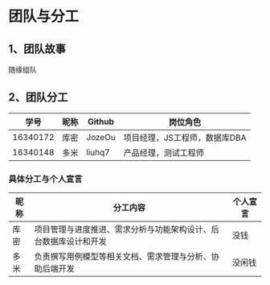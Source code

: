 # 团队与分工
## 1、团队故事

随缘组队

## 2、团队分工

| 学号 | 昵称 | Github | 岗位角色 |
| --- | --- | --- | --- |
| 16340172 | 库密 | JozeOu | 项目经理，JS工程师，数据库DBA |
| 16340148 | 多米 | liuhq7 | 产品经理，测试工程师 |


### 具体分工与个人宣言

| 昵称 | 分工内容 | 个人宣言 |
| --- | --- | --- |
| 库密 |项目管理与进度推进、需求分析与功能架构设计、后台数据库设计和开发 | 没钱 |
| 多米 |负责撰写用例模型等相关文档、需求管理与分析、协助后端开发 | 没闲钱 |
